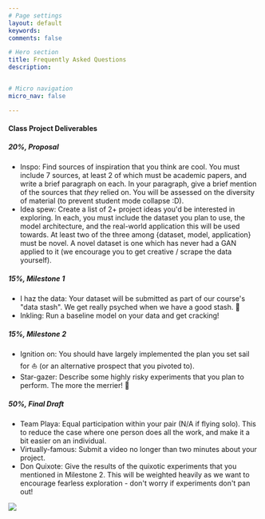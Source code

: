 ```yaml
---
# Page settings
layout: default
keywords:
comments: false

# Hero section
title: Frequently Asked Questions
description:


# Micro navigation
micro_nav: false

---
```


#### Class Project Deliverables

##### 20%, Proposal
* Inspo: Find sources of inspiration that you think are cool. You must include 7 sources, at least 2 of which must be academic papers, and write a brief paragraph on each. In your paragraph, give a brief mention of the sources that *they* relied on. You will be assessed on the diversity of material (to prevent student mode collapse :D).
* Idea spew: Create a list of 2+ project ideas you'd be interested in exploring. In each, you must include the dataset you plan to use, the model architecture, and the real-world application this will be used towards. At least two of the three among {dataset, model, application} must be novel. A novel dataset is one which has never had a GAN applied to it (we encourage you to get creative / scrape the data yourself).

##### 15%, Milestone 1 
* I haz the data: Your dataset will be submitted as part of our course's "data stash". We get really psyched when we have a good stash. 💫
* Inkling: Run a baseline model on your data and get cracking!

##### 15%, Milestone 2
* Ignition on: You should have largely implemented the plan you set sail for ⛵️ (or an alternative prospect that you pivoted to).
* Star-gazer: Describe some highly risky experiments that you plan to perform. The more the merrier! 🤩

##### 50%, Final Draft
* Team Playa: Equal participation within your pair (N/A if flying solo). This to reduce the case where one person does all the work, and make it a bit easier on an individual.
* Virtually-famous: Submit a video no longer than two minutes about your project.
* Don Quixote: Give the results of the quixotic experiments that you mentioned in Milestone 2. This will be weighted heavily as we want to encourage fearless exploration - don't worry if experiments don't pan out!

<div class="fig figcenter fighighlight">
  <img src="images/don-quixote.gif">
</div>

